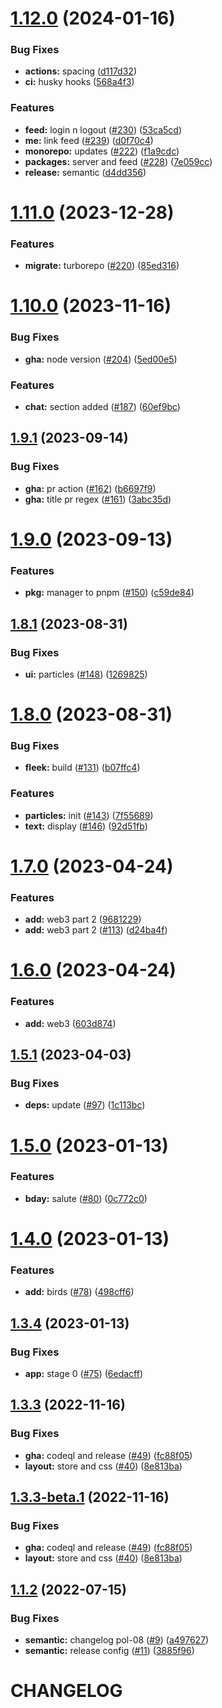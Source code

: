 # [1.12.0](https://github.com/polpenaloza/react-me.com/compare/v1.11.0...v1.12.0) (2024-01-16)


### Bug Fixes

* **actions:** spacing ([d117d32](https://github.com/polpenaloza/react-me.com/commit/d117d32d66480fbeea1cc54cf086a24c2d502643))
* **ci:** husky hooks ([568a4f3](https://github.com/polpenaloza/react-me.com/commit/568a4f356e981021b00f5351d0a950dddb200517))


### Features

* **feed:** login n logout ([#230](https://github.com/polpenaloza/react-me.com/issues/230)) ([53ca5cd](https://github.com/polpenaloza/react-me.com/commit/53ca5cddbcd4e94150670a1a633814888dd00915))
* **me:** link feed ([#239](https://github.com/polpenaloza/react-me.com/issues/239)) ([d0f70c4](https://github.com/polpenaloza/react-me.com/commit/d0f70c49c525007acc0c5c850d8d6e52deefaf26))
* **monorepo:** updates ([#222](https://github.com/polpenaloza/react-me.com/issues/222)) ([f1a9cdc](https://github.com/polpenaloza/react-me.com/commit/f1a9cdca22379b95652fcc515747a4c0011167b8))
* **packages:** server and feed ([#228](https://github.com/polpenaloza/react-me.com/issues/228)) ([7e059cc](https://github.com/polpenaloza/react-me.com/commit/7e059cc1dff47140854d5261a6dd2cadfd0f8b4d))
* **release:** semantic ([d4dd356](https://github.com/polpenaloza/react-me.com/commit/d4dd35698cbe9e113fd803744bf38999db2d66ee))

# [1.11.0](https://github.com/polpenaloza/react-me.com/compare/v1.10.0...v1.11.0) (2023-12-28)

### Features

- **migrate:** turborepo ([#220](https://github.com/polpenaloza/react-me.com/issues/220)) ([85ed316](https://github.com/polpenaloza/react-me.com/commit/85ed3168f4aa41967a618ca66ccd6dc0264399c7))

# [1.10.0](https://github.com/polpenaloza/react-me.com/compare/v1.9.1...v1.10.0) (2023-11-16)

### Bug Fixes

- **gha:** node version ([#204](https://github.com/polpenaloza/react-me.com/issues/204)) ([5ed00e5](https://github.com/polpenaloza/react-me.com/commit/5ed00e53b41e8260aab851ab2224329b2953a31e))

### Features

- **chat:** section added ([#187](https://github.com/polpenaloza/react-me.com/issues/187)) ([60ef9bc](https://github.com/polpenaloza/react-me.com/commit/60ef9bc48cee76e7ecb5d659d1e1f8154411553b))

## [1.9.1](https://github.com/polpenaloza/react-me.com/compare/v1.9.0...v1.9.1) (2023-09-14)

### Bug Fixes

- **gha:** pr action ([#162](https://github.com/polpenaloza/react-me.com/issues/162)) ([b6697f9](https://github.com/polpenaloza/react-me.com/commit/b6697f935a5421b1ea81fafd9c735fccc101fe72))
- **gha:** title pr regex ([#161](https://github.com/polpenaloza/react-me.com/issues/161)) ([3abc35d](https://github.com/polpenaloza/react-me.com/commit/3abc35dd7995ccb5aee8e6ff75d4bcb73c1ca71e))

# [1.9.0](https://github.com/polpenaloza/react-me.com/compare/v1.8.1...v1.9.0) (2023-09-13)

### Features

- **pkg:** manager to pnpm ([#150](https://github.com/polpenaloza/react-me.com/issues/150)) ([c59de84](https://github.com/polpenaloza/react-me.com/commit/c59de84c033902ac46a7280e089d84a44f2ad56f))

## [1.8.1](https://github.com/polpenaloza/react-me.com/compare/v1.8.0...v1.8.1) (2023-08-31)

### Bug Fixes

- **ui:** particles ([#148](https://github.com/polpenaloza/react-me.com/issues/148)) ([1269825](https://github.com/polpenaloza/react-me.com/commit/1269825a8f0c46ea13ccd7fa5c5231b35d8cde61))

# [1.8.0](https://github.com/polpenaloza/react-me.com/compare/v1.7.0...v1.8.0) (2023-08-31)

### Bug Fixes

- **fleek:** build ([#131](https://github.com/polpenaloza/react-me.com/issues/131)) ([b07ffc4](https://github.com/polpenaloza/react-me.com/commit/b07ffc4cfed3f8a3f23d6e3d4ec76e3b5f4cb3e7))

### Features

- **particles:** init ([#143](https://github.com/polpenaloza/react-me.com/issues/143)) ([7f55689](https://github.com/polpenaloza/react-me.com/commit/7f5568956584e70032f8e6e84460b9c4f438a32b))
- **text:** display ([#146](https://github.com/polpenaloza/react-me.com/issues/146)) ([92d51fb](https://github.com/polpenaloza/react-me.com/commit/92d51fbaf2328446c1e707480af927c97135a703))

# [1.7.0](https://github.com/polpenaloza/react-me.com/compare/v1.6.0...v1.7.0) (2023-04-24)

### Features

- **add:** web3 part 2 ([9681229](https://github.com/polpenaloza/react-me.com/commit/968122966fddfe03566864e6dbda9517a617896f))
- **add:** web3 part 2 ([#113](https://github.com/polpenaloza/react-me.com/issues/113)) ([d24ba4f](https://github.com/polpenaloza/react-me.com/commit/d24ba4f3a5ca7d439384194a17674c68f3e051bd))

# [1.6.0](https://github.com/polpenaloza/react-me.com/compare/v1.5.1...v1.6.0) (2023-04-24)

### Features

- **add:** web3 ([603d874](https://github.com/polpenaloza/react-me.com/commit/603d8747431003e14e61f098253ce677421ed7ef))

## [1.5.1](https://github.com/polpenaloza/react-me.com/compare/v1.5.0...v1.5.1) (2023-04-03)

### Bug Fixes

- **deps:** update ([#97](https://github.com/polpenaloza/react-me.com/issues/97)) ([1c113bc](https://github.com/polpenaloza/react-me.com/commit/1c113bcd53670792b0527845b08d39d9a543f9a8))

# [1.5.0](https://github.com/polpenaloza/react-me.com/compare/v1.4.0...v1.5.0) (2023-01-13)

### Features

- **bday:** salute ([#80](https://github.com/polpenaloza/react-me.com/issues/80)) ([0c772c0](https://github.com/polpenaloza/react-me.com/commit/0c772c0649b2a7a8d5110fad27dd0214d78bdbfc))

# [1.4.0](https://github.com/polpenaloza/react-me.com/compare/v1.3.4...v1.4.0) (2023-01-13)

### Features

- **add:** birds ([#78](https://github.com/polpenaloza/react-me.com/issues/78)) ([498cff6](https://github.com/polpenaloza/react-me.com/commit/498cff6a1caf2b59959b3c7cadc962fb05349fd7))

## [1.3.4](https://github.com/polpenaloza/react-me.com/compare/v1.3.3...v1.3.4) (2023-01-13)

### Bug Fixes

- **app:** stage 0 ([#75](https://github.com/polpenaloza/react-me.com/issues/75)) ([6edacff](https://github.com/polpenaloza/react-me.com/commit/6edacff88b5d3d02c7250bd0b0424e59af0ede6f))

## [1.3.3](https://github.com/polpenaloza/react-me.com/compare/v1.3.2...v1.3.3) (2022-11-16)

### Bug Fixes

- **gha:** codeql and release ([#49](https://github.com/polpenaloza/react-me.com/issues/49)) ([fc88f05](https://github.com/polpenaloza/react-me.com/commit/fc88f05832af4c3ef6779041b49c32b93bbd5f32))
- **layout:** store and css ([#40](https://github.com/polpenaloza/react-me.com/issues/40)) ([8e813ba](https://github.com/polpenaloza/react-me.com/commit/8e813bad609171713dce1f0cc4734053e2fd8f56))

## [1.3.3-beta.1](https://github.com/polpenaloza/react-me.com/compare/v1.3.2...v1.3.3-beta.1) (2022-11-16)

### Bug Fixes

- **gha:** codeql and release ([#49](https://github.com/polpenaloza/react-me.com/issues/49)) ([fc88f05](https://github.com/polpenaloza/react-me.com/commit/fc88f05832af4c3ef6779041b49c32b93bbd5f32))
- **layout:** store and css ([#40](https://github.com/polpenaloza/react-me.com/issues/40)) ([8e813ba](https://github.com/polpenaloza/react-me.com/commit/8e813bad609171713dce1f0cc4734053e2fd8f56))

## [1.1.2](https://github.com/polpenaloza/react-me.com/compare/v1.1.1...v1.1.2) (2022-07-15)

### Bug Fixes

- **semantic:** changelog pol-08 ([#9](https://github.com/polpenaloza/react-me.com/issues/9)) ([a497627](https://github.com/polpenaloza/react-me.com/commit/a4976271a2e401488006b56348492ecf1b2e3dcc))
- **semantic:** release config ([#11](https://github.com/polpenaloza/react-me.com/issues/11)) ([3885f96](https://github.com/polpenaloza/react-me.com/commit/3885f9641eda72f17b1de9cf22434b1535f00724))

# CHANGELOG
